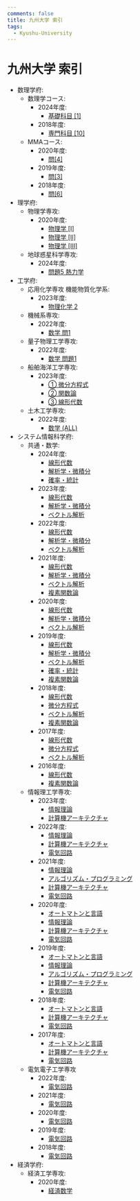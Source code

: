 ```yaml
---
comments: false
title: 九州大学 索引
tags:
  - Kyushu-University
---
```

# 九州大学 索引

- 数理学府:
    - 数理学コース:
        - 2024年度:
            - [基礎科目 \[1\]](mathematics/suuri_2024_kiso_1.md)
        - 2018年度:
            - [専門科目 \[10\]](mathematics/suuri_2018_senmon_10.md)
    - MMAコース:
        - 2020年度:
            - [問\[4\]](mathematics/mma_2020_4.md)
        - 2019年度:
            - [問\[3\]](mathematics/mma_2019_3.md)
        - 2018年度:
            - [問\[6\]](mathematics/mma_2018_6.md)
- 理学府:
    - 物理学専攻:
        - 2020年度:
            - [物理学 \[I\]](science/phys_2020_phys_I.md)
            - [物理学 \[II\]](science/phys_2020_phys_II.md)
            - [物理学 \[III\]](science/phys_2020_phys_III.md)
    - 地球惑星科学専攻:
        - 2024年度:
            - [問題5 熱力学](science/geo_2024_5.md)
- 工学府:
    - 応用化学専攻 機能物質化学系:
        - 2023年度:
            - [物理化学 2](engineering/ac_cstf_2023_phys_chem_2.md)
    - 機械系専攻:
        - 2022年度:
            - [数学 問1](engineering/mech_2022_math_1.md)
    - 量子物理工学専攻:
        - 2022年度:
            - [数学 問題1](engineering/qpn_2022_math_1.md)
    - 船舶海洋工学専攻:
        - 2023年度:
            - [① 微分方程式](engineering/nams_2023_1.md)
            - [② 関数論](engineering/nams_2023_2.md)
            - [③ 線形代数](engineering/nams_2023_3.md)
    - 土木工学専攻:
        - 2022年度:
            - [数学 (ALL)](engineering/civil_2022_math_all.md)
- システム情報科学府:
    - 共通・数学:
        - 2024年度:
            - [線形代数](ISEE/kyotsu_2024_linear_algebra.md)
            - [解析学・微積分](ISEE/kyotsu_2024_analysis_calculus.md)
            - [確率・統計](ISEE/kyotsu_2024_probability_and_statistics.md)
        - 2023年度:
            - [線形代数](ISEE/kyotsu_2023_linear_algebra.md)
            - [解析学・微積分](ISEE/kyotsu_2023_analysis_calculus.md)
            - [ベクトル解析](ISEE/kyotsu_2023_vector_analysis.md)
        - 2022年度:
            - [線形代数](ISEE/kyotsu_2022_linear_algebra.md)
            - [解析学・微積分](ISEE/kyotsu_2022_analysis_calculus.md)
            - [ベクトル解析](ISEE/kyotsu_2022_vector_analysis.md)
        - 2021年度:
            - [線形代数](ISEE/kyotsu_2021_linear_algebra.md)
            - [解析学・微積分](ISEE/kyotsu_2021_analysis_calculus.md)
            - [ベクトル解析](ISEE/kyotsu_2021_vector_analysis.md)
            - [複素関数論](ISEE/kyotsu_2021_complex_function_theory.md)
        - 2020年度:
            - [線形代数](ISEE/kyotsu_2020_linear_algebra.md)
            - [解析学・微積分](ISEE/kyotsu_2020_analysis_calculus.md)
            - [ベクトル解析](ISEE/kyotsu_2020_vector_analysis.md)
        - 2019年度:
            - [線形代数](ISEE/kyotsu_2019_linear_algebra.md)
            - [解析学・微積分](ISEE/kyotsu_2019_analysis_calculus.md)
            - [ベクトル解析](ISEE/kyotsu_2019_vector_analysis.md)
            - [確率・統計](ISEE/kyotsu_2019_prob_stat.md)
            - [複素関数論](ISEE/kyotsu_2019_complex_function_theory.md)
        - 2018年度:
            - [線形代数](ISEE/kyotsu_2018_linear_algebra.md)
            - [微分方程式](ISEE/kyotsu_2018_differential_equation.md)
            - [ベクトル解析](ISEE/kyotsu_2018_vector_analysis.md)
            - [複素関数論](ISEE/kyotsu_2018_complex_function_theory.md)
        - 2017年度:
            - [線形代数](ISEE/kyotsu_2017_linear_algebra.md)
            - [微分方程式](ISEE/kyotsu_2017_differential_equation.md)
            - [ベクトル解析](ISEE/kyotsu_2017_vector_analysis.md)
        - 2016年度:
            - [線形代数](ISEE/kyotsu_2016_linear_algebra.md)
            - [複素関数論](ISEE/kyotsu_2016_complex_function_theory.md)
    - 情報理工学専攻:
        - 2023年度:
            - [情報理論](ISEE/ist_2023_information_theory.md)
            - [計算機アーキテクチャ](ISEE/ist_2023_computer_architecture.md)
        - 2022年度:
            - [情報理論](ISEE/ist_2022_information_theory.md)
            - [計算機アーキテクチャ](ISEE/ist_2022_computer_architecture.md)
            - [電気回路](ISEE/ist_2022_circuit_theory.md)
        - 2021年度:
            - [情報理論](ISEE/ist_2021_information_theory.md)
            - [アルゴリズム・プログラミング](ISEE/ist_2021_algorithm_programming.md)
            - [計算機アーキテクチャ](ISEE/ist_2021_computer_architecture.md)
            - [電気回路](ISEE/ist_2021_circuit_theory.md)
        - 2020年度:
            - [オートマトンと言語](ISEE/ist_2020_automata_and_formal_language.md)
            - [情報理論](ISEE/ist_2020_information_theory.md)
            - [計算機アーキテクチャ](ISEE/ist_2020_computer_architecture.md)
            - [電気回路](ISEE/ist_2020_circuit_theory.md)
        - 2019年度:
            - [オートマトンと言語](ISEE/ist_2019_automata_and_formal_language.md)
            - [情報理論](ISEE/ist_2019_information_theory.md)
            - [アルゴリズム・プログラミング](ISEE/ist_2019_algorithm_programming.md)
            - [計算機アーキテクチャ](ISEE/ist_2019_computer_architecture.md)
            - [電気回路](ISEE/ist_2019_circuit_theory.md)
        - 2018年度:
            - [オートマトンと言語](ISEE/ist_2018_automata_and_formal_language.md)
            - [計算機アーキテクチャ](ISEE/ist_2018_computer_architecture.md)
            - [電気回路](ISEE/ist_2018_circuit_theory.md)
        - 2017年度:
            - [オートマトンと言語](ISEE/ist_2017_automata_and_formal_language.md)
            - [計算機アーキテクチャ](ISEE/ist_2017_computer_architecture.md)
            - [電気回路](ISEE/ist_2017_circuit_theory.md)
    - 電気電子工学専攻
        - 2022年度:
            - [電気回路](ISEE/ist_2022_circuit_theory.md)
        - 2021年度:
            - [電気回路](ISEE/ist_2021_circuit_theory.md)
        - 2020年度:
            - [電気回路](ISEE/ist_2020_circuit_theory.md)
        - 2019年度:
            - [電気回路](ISEE/ist_2019_circuit_theory.md)
        - 2018年度:
            - [電気回路](ISEE/ist_2018_circuit_theory.md)
- 経済学府:
    - 経済工学専攻:
        - 2020年度:
            - [経済数学](economics/economic_engineering_2020_keizaisuugaku.md)